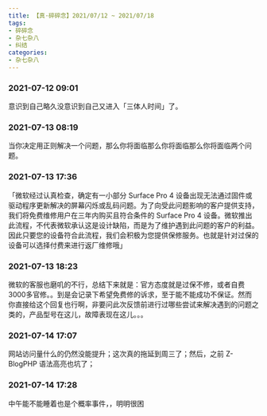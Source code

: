 ```yaml
---
title: 【真·碎碎念】2021/07/12 ~ 2021/07/18
tags:
- 碎碎念
- 杂七杂八
- 纠结
categories:
- 杂七杂八
---
```

### 2021-07-12 09:01
意识到自己略久没意识到自己又进入「三体人时间」了。

### 2021-07-13 08:19
当你决定用正则解决一个问题，那么你将面临那么你将面临那么你将面临两个问题。

### 2021-07-13 17:36
「微软经过认真检查，确定有一小部分 Surface Pro 4 设备出现无法通过固件或驱动程序更新解决的屏幕闪烁或乱码问题。为了向受此问题影响的客户提供支持，我们将免费维修用户在三年内购买且符合条件的 Surface Pro 4 设备。微软推出此流程，不代表微软承认这是设计缺陷，而是为了维护遇到此问题的客户的利益。因此只要您的设备符合此流程，我们会积极为您提供保修服务。也就是针对过保的设备可以选择付费来进行返厂维修哦」

### 2021-07-13 18:23
微软的客服也磨叽的不行，总结下来就是：官方态度就是过保不修，或者自费3000多官修。。到是会记录下希望免费修的诉求，至于能不能成功不保证。然而你直接给这个回复也行啊，非要问此次反馈前进行过哪些尝试来解决遇到的问题之类的，产品型号在这儿，故障表现在这儿。。。

### 2021-07-14 17:07
网站访问量什么的仍然没能提升；这次真的拖延到周三了；然后，之前 Z-BlogPHP 语法高亮也坑了；

### 2021-07-14 17:28
中午能不能睡着也是个概率事件，，明明很困
